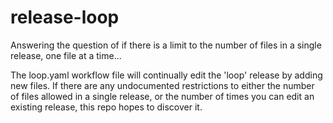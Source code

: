 # release-loop
Answering the question of if there is a limit to the number of files in a single release, one file at a time...

The loop.yaml workflow file will continually edit the 'loop' release by adding new files. If there are any undocumented restrictions to either the number of files allowed in a single release, or the number of times you can edit an existing release, this repo hopes to discover it.
